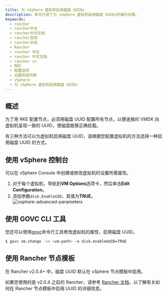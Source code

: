 ```yaml
---
title: 为 vSphere 虚拟机启用磁盘 UUIDs
description: 本文介绍了为 vSphere 虚拟机启用磁盘 UUIDs的操作步骤。
keywords:
  - rancher
  - rancher中文
  - rancher中文文档
  - rancher官网
  - rancher文档
  - Rancher
  - rancher 中文
  - rancher 中文文档
  - rancher cn
  - RKE
  - 配置选项
  - 云服务提供商
  - vSphere
  - 为 vSphere 虚拟机启用磁盘 UUIDs
---
```


## 概述

为了用 RKE 配置节点，必须用磁盘 UUID 配置所有节点，以便连接的 VMDK 向虚拟机呈现一致的 UUID，使磁盘能够正确挂载。

有三种方法可以为虚拟机启用磁盘 UUID，请根据您配置虚拟机的方法选择一种启用磁盘 UUID 的方式。

## 使用 vSphere 控制台

可以在 vSphere Console 中创建或修改虚拟机时设置所需属性。

1. 对于每个虚拟机，导航到**VM Options**选项卡，然后单击**Edit Configuration**。
2. 添加参数`disk.EnableUID`，其值为**TRUE**。
   ![vsphere-advanced-parameters](/img/rke/vsphere-advanced-parameters.png)

## 使用 GOVC CLI 工具

您还可以使用[govc](https://github.com/vmware/govmomi/tree/master/govc)命令行工具修改虚拟机的属性，启用磁盘 UUID。

```sh
$ govc vm.change -vm <vm-path> -e disk.enableUUID=TRUE
```

## 使用 Rancher 节点模板

在 Rancher v2.0.4+ 中，磁盘 UUID 默认在 vSphere 节点模板中启用。

如果您使用的是 v2.0.4 之前的 Rancher，请参考 [Rancher 文档](/docs/rancher2/cluster-provisioning/rke-clusters/node-pools/vsphere/provisioning-vsphere-clusters/)，以了解有关如何在 Rancher 节点模板中启用 UUID 的详细信息。
